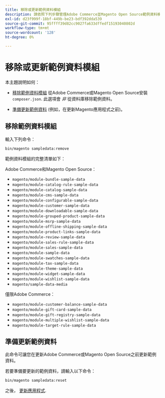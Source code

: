 ```yaml
---
title: 移除或更新範例資料模組
description: 請依照下列步驟管理Adobe Commerce並Magento Open Source範例資料模組。
exl-id: d23f999f-18bf-449b-be23-bdf392dda539
source-git-commit: 95ffff39d82cc9027fa633dffedf15193040802d
workflow-type: tm+mt
source-wordcount: '128'
ht-degree: 0%

---
```


# 移除或更新範例資料模組

本主題說明如何：

* [移除範例資料模組](#remove-sample-data-modules) 從Adobe Commerce或Magento Open Source安裝 `composer.json`. 此選項會 *非* 從資料庫移除範例資料。

* [準備更新範例資料](#prepare-to-update-sample-data) (例如，在更新Magento應用程式之前)。

## 移除範例資料模組

輸入下列命令：

```bash
bin/magento sampledata:remove
```

範例資料模組的完整清單如下：

Adobe Commerce和Magento Open Source：

* `magento/module-bundle-sample-data`
* `magento/module-catalog-rule-sample-data`
* `magento/module-catalog-sample-data`
* `magento/module-cms-sample-data`
* `magento/module-configurable-sample-data`
* `magento/module-customer-sample-data`
* `magento/module-downloadable-sample-data`
* `magento/module-grouped-product-sample-data`
* `magento/module-msrp-sample-data`
* `magento/module-offline-shipping-sample-data`
* `magento/module-product-links-sample-data`
* `magento/module-review-sample-data`
* `magento/module-sales-rule-sample-data`
* `magento/module-sales-sample-data`
* `magento/module-sample-data`
* `magento/module-swatches-sample-data`
* `magento/module-tax-sample-data`
* `magento/module-theme-sample-data`
* `magento/module-widget-sample-data`
* `magento/module-wishlist-sample-data`
* `magento/sample-data-media`

僅限Adobe Commerce：

* `magento/module-customer-balance-sample-data`
* `magento/module-gift-card-sample-data`
* `magento/module-gift-registry-sample-data`
* `magento/module-multiple-wishlist-sample-data`
* `magento/module-target-rule-sample-data`

## 準備更新範例資料

此命令可讓您在更新Adobe Commerce或Magento Open Source之前更新範例資料。

若要準備要更新的範例資料，請輸入以下命令：

```bash
bin/magento sampledata:reset
```

之後， [更新應用程式](../tutorials/uninstall.md#update-the-application).
